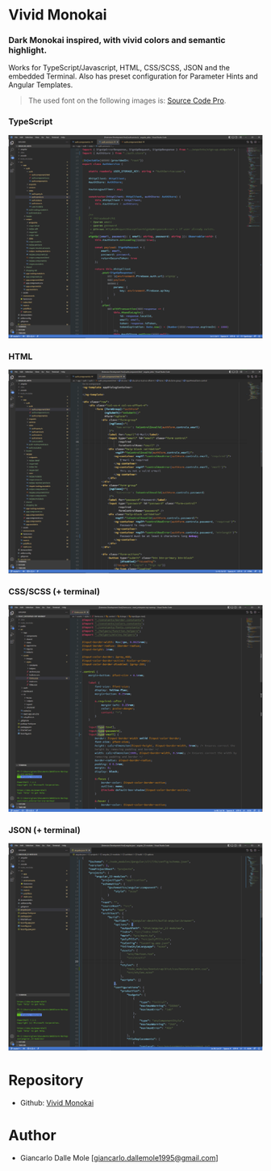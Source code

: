# Vivid Monokai

### Dark Monokai inspired, with vivid colors and semantic highlight.

Works for TypeScript/Javascript, HTML, CSS/SCSS, JSON and the embedded Terminal.
Also has preset configuration for Parameter Hints and Angular Templates.

> The used font on the following images is: [Source Code Pro](https://fonts.google.com/specimen/Source+Code+Pro?query=source+code+pro).

### TypeScript
![Editor Preview](/images/vivid-monokai-ts.png)

### HTML
![Editor Preview](/images/vivid-monokai-html.png)

### CSS/SCSS (+ terminal)
![Editor Preview](/images/vivid-monokai-css.png)

### JSON (+ terminal)
![Editor Preview](/images/vivid-monokai-json.png)


# Repository

- Github: [Vivid Monokai](https://github.com/giancarlo-dm/vivid-monokai-vscode)

# Author

- Giancarlo Dalle Mole [<giancarlo.dallemole1995@gmail.com>]